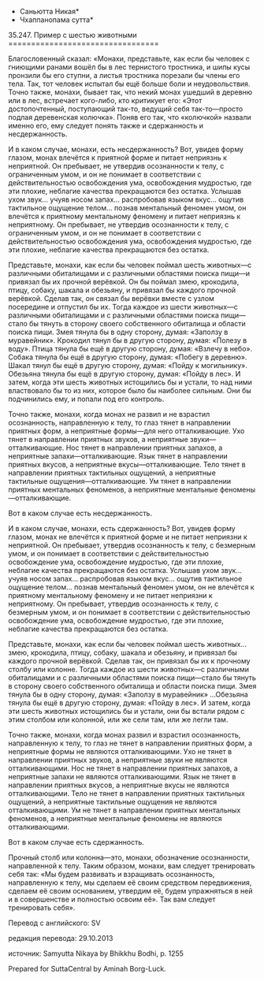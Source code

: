 * Саньютта Никая*
* Чхаппанопама сутта*

35\.247\. Пример с шестью животными
\=\=\=\=\=\=\=\=\=\=\=\=\=\=\=\=\=\=\=\=\=\=\=\=\=\=\=\=\=\=\=\=\=

Благословенный сказал: «Монахи, представьте, как если бы человек с гниющими ранами вошёл бы в лес тернистого тростника, и шипы кусы пронзили бы его ступни, а листья тростника порезали бы члены его тела\. Так, тот человек испытал бы ещё больше боли и неудовольствия\. Точно также, монахи, бывает так, что некий монах ушедший в деревню или в лес, встречает кого\-либо, кто критикует его: «Этот достопочтенный, поступающий так\-то, ведущий себя так\-то—просто подлая деревенская колючка»\. Поняв его так, что «колючкой» назвали именно его, ему следует понять также и сдержанность и несдержанность\.

И в каком случае, монахи, есть несдержанность? Вот, увидев форму глазом, монах влечётся к приятной форме и питает неприязнь к неприятной\. Он пребывает, не утвердив осознанности к телу, с ограниченным умом, и он не понимает в соответствии с действительностью освобождения ума, освобождения мудростью, где эти плохие, неблагие качества прекращаются без остатка\. Услышав ухом звук… учуяв носом запах… распробовав языком вкус… ощутив тактильное ощущение телом… познав ментальный феномен умом, он влечётся к приятному ментальному феномену и питает неприязнь к неприятному\. Он пребывает, не утвердив осознанности к телу, с ограниченным умом, и он не понимает в соответствии с действительностью освобождения ума, освобождения мудростью, где эти плохие, неблагие качества прекращаются без остатка\.

Представьте, монахи, как если бы человек поймал шесть животных—с различными обиталищами и с различными областями поиска пищи—и привязал бы их прочной верёвкой\. Он бы поймал змею, крокодила, птицу, собаку, шакала и обезьяну, и привязал бы каждого прочной верёвкой\. Сделав так, он связал бы верёвки вместе с узлом посередине и отпустил бы их\. Тогда каждое из шести животных—с различными обиталищами и с различными областями поиска пищи—стало бы тянуть в сторону своего собственного обиталища и области поиска пищи\. Змея тянула бы в одну сторону, думая: «Заползу в муравейник»\. Крокодил тянул бы в другую сторону, думая: «Полезу в воду»\. Птица тянула бы ещё в другую сторону, думая: «Взлечу в небо»\. Собака тянула бы ещё в другую сторону, думая: «Побегу в деревню»\. Шакал тянул бы ещё в другую сторону, думая: «Пойду к могильнику»\. Обезьяна тянула бы ещё в другую сторону, думая: «Пойду в лес»\. И затем, когда эти шесть животных истощились бы и устали, то над ними властвовало бы то из них, которое было бы наиболее сильным\. Они бы подчинились ему, и попали под его контроль\.

Точно также, монахи, когда монах не развил и не взрастил осознанность, направленную к телу, то глаз тянет в направлении приятных форм, а неприятные формы—для него отталкивающие\. Ухо тянет в направлении приятных звуков, а неприятные звуки—отталкивающие\. Нос тянет в направлении приятных запахов, а неприятные запахи—отталкивающие\. Язык тянет в направлении приятных вкусов, а неприятные вкусы—отталкивающие\. Тело тянет в направлении приятных тактильных ощущений, а неприятные тактильные ощущения—отталкивающие\. Ум тянет в направлении приятных ментальных феноменов, а неприятные ментальные феномены—отталкивающие\.

Вот в каком случае есть несдержанность\.

И в каком случае, монахи, есть сдержанность? Вот, увидев форму глазом, монах не влечётся к приятной форме и не питает неприязни к неприятной\. Он пребывает, утвердив осознанность к телу, с безмерным умом, и он понимает в соответствии с действительностью освобождение ума, освобождение мудростью, где эти плохие, неблагие качества прекращаются без остатка\. Услышав ухом звук… учуяв носом запах… распробовав языком вкус… ощутив тактильное ощущение телом… познав ментальный феномен умом, он не влечётся к приятному ментальному феномену и не питает неприязни к неприятному\. Он пребывает, утвердив осознанность к телу, с безмерным умом, и он понимает в соответствии с действительностью освобождение ума, освобождение мудростью, где эти плохие, неблагие качества прекращаются без остатка\.

Представьте, монахи, как если бы человек поймал шесть животных… змею, крокодила, птицу, собаку, шакала и обезьяну, и привязал бы каждого прочной верёвкой\. Сделав так, он привязал бы их к прочному столбу или колонне\. Тогда каждое из шести животных—с различными обиталищами и с различными областями поиска пищи—стало бы тянуть в сторону своего собственного обиталища и области поиска пищи\. Змея тянула бы в одну сторону, думая: «Заползу в муравейник» …Обезьяна тянула бы ещё в другую сторону, думая: «Пойду в лес»\. И затем, когда эти шесть животных истощились бы и устали, они бы встали рядом с этим столбом или колонной, или же сели там, или же легли там\.

Точно также, монахи, когда монах развил и взрастил осознанность, направленную к телу, то глаз не тянет в направлении приятных форм, а неприятные формы не являются отталкивающими\. Ухо не тянет в направлении приятных звуков, а неприятные звуки не являются отталкивающими\. Нос не тянет в направлении приятных запахов, а неприятные запахи не являются отталкивающими\. Язык не тянет в направлении приятных вкусов, а неприятные вкусы не являются отталкивающими\. Тело не тянет в направлении приятных тактильных ощущений, а неприятные тактильные ощущения не являются отталкивающими\. Ум не тянет в направлении приятных ментальных феноменов, а неприятные ментальные феномены не являются отталкивающими\.

Вот в каком случае есть сдержанность\.

Прочный столб или колонна—это, монахи, обозначение осознанности, направленной к телу\. Таким образом, монахи, вам следует тренировать себя так: «Мы будем развивать и взращивать осознанность, направленную к телу, мы сделаем её своим средством передвижения, сделаем её своим основанием, утвердим её, будем упражняться в ней и в совершенстве и полностью освоим её»\. Так вам следует тренировать себя»\.

Перевод с английского: SV

редакция перевода: 29\.10\.2013

источник: Samyutta Nikaya by Bhikkhu Bodhi, p\. 1255

Prepared for SuttaCentral by Aminah Borg\-Luck\.